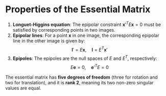 # Properties of the Essential Matrix

1. **Longuet-Higgins equation**: The epipolar constraint $\mathbf{x}'^T E \mathbf{x} = 0$ must be satisfied by corresponding points in two images.
2. **Epipolar lines**: For a point $\mathbf{x}$ in one image, the corresponding epipolar line in the other image is given by:
   $$
   \mathbf{l}' = E \mathbf{x}, \quad \mathbf{l} = E^T \mathbf{x}'
   $$
3. **Epipoles**: The epipoles are the null spaces of $E$ and $E^T$, respectively:
   $$
   E \mathbf{e} = 0, \quad \mathbf{e}'^T E = 0
   $$

The essential matrix has **five degrees of freedom** (three for rotation and two for translation), and it is **rank 2**, meaning its two non-zero singular values are equal.
